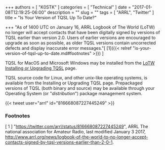 +++
authors = [ "K0STK" ]
categories = [ "Technical" ]
date = "2017-01-08T12:19:25-06:00"
description = ""
slug = ""
tags = [ "ARRL", "Twitter" ]
title = "Is Your Version of TQSL Up To Date?"

+++
"As of 1400 UTC on January 16, ARRL Logbook of The World (LoTW) no longer will
accept contacts that have been digitally signed by versions of TQSL earlier
than version 2.0. Users of earlier versions are encouraged to upgrade as soon
as possible, as older TQSL versions contain uncorrected defects and display
inaccurate error messages."[ [1]({{< relref "is-your-version-of-tqsl-up-to-date.md#footnotes" >}}) ]
<!--more-->
TQSL for MacOS and Microsoft Windows may be installed from the
[LoTW Installing or Upgrading TQSL](https://lotw.arrl.org/lotw-help/installation/)
page.

TQSL source code for Linux, and other unix-like operating systems, is
available from the Installing or Upgrading TQSL page. Prepackaged versions of
TQSL (both binary and source) may be available through your Operating System
(or "*distribution*") package management system.

{{< tweet user="arrl" id="816668087227445249" >}}

### Footnotes

[ 1 ] "https://twitter.com/arrl/status/816668087227445249",
ARRL The national association for Amateur Radio, last modified January 3 2017,
http://www.arrl.org/news/logbook-of-the-world-to-no-longer-accept-contacts-signed-by-tqsl-versions-earlier-than-2-0-1.
